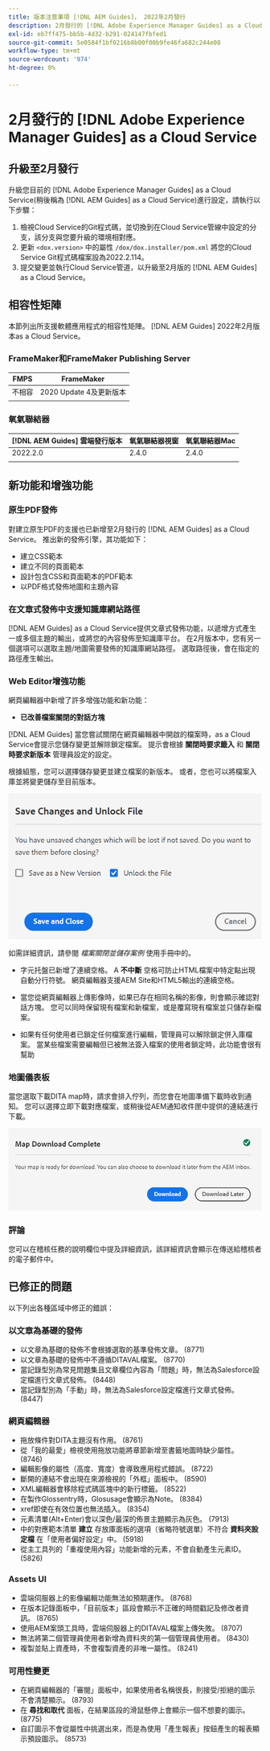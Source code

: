 ```yaml
---
title: 版本注意事項 [!DNL AEM Guides]， 2022年2月發行
description: 2月發行的 [!DNL Adobe Experience Manager Guides] as a Cloud Service
exl-id: eb7ff475-bb5b-4d32-b291-024147fbfed1
source-git-commit: 5e0584f1bf0216b8b00f00b9fe46fa682c244e08
workflow-type: tm+mt
source-wordcount: '974'
ht-degree: 0%

---
```


# 2月發行的 [!DNL Adobe Experience Manager Guides] as a Cloud Service

## 升級至2月發行

升級您目前的 [!DNL Adobe Experience Manager Guides] as a Cloud Service(稍後稱為 [!DNL AEM Guides] as a Cloud Service)進行設定，請執行以下步驟：
1. 檢視Cloud Service的Git程式碼，並切換到在Cloud Service管線中設定的分支，該分支與您要升級的環境相對應。
1. 更新 `<dox.version>` 中的屬性 `/dox/dox.installer/pom.xml` 將您的Cloud Service Git程式碼檔案設為2022.2.114。
1. 提交變更並執行Cloud Service管道，以升級至2月版的 [!DNL AEM Guides] as a Cloud Service。

## 相容性矩陣

本節列出所支援軟體應用程式的相容性矩陣。 [!DNL AEM Guides] 2022年2月版本as a Cloud Service。

### FrameMaker和FrameMaker Publishing Server

| FMPS | FrameMaker |
| --- | --- |
| 不相容 | 2020 Update 4及更新版本 |
| | |


### 氧氣聯結器

| [!DNL AEM Guides] 雲端發行版本 | 氧氣聯結器視窗 | 氧氣聯結器Mac |
| --- | --- | --- |
| 2022.2.0 | 2.4.0 | 2.4.0 |
|  |  |  |


## 新功能和增強功能

### 原生PDF發佈

對建立原生PDF的支援也已新增至2月發行的 [!DNL AEM Guides] as a Cloud Service。 推出新的發佈引擎，其功能如下：
* 建立CSS範本
* 建立不同的頁面範本
* 設計包含CSS和頁面範本的PDF範本
* 以PDF格式發佈地圖和主題內容

### 在文章式發佈中支援知識庫網站路徑

[!DNL AEM Guides] as a Cloud Service提供文章式發佈功能，以遞增方式產生一或多個主題的輸出，或將您的內容發佈至知識庫平台。 在2月版本中，您有另一個選項可以選取主題/地圖需要發佈的知識庫網站路徑。 選取路徑後，會在指定的路徑產生輸出。

### Web Editor增強功能

網頁編輯器中新增了許多增強功能和新功能：

* **已改善檔案關閉的對話方塊**

[!DNL AEM Guides] 當您嘗試關閉在網頁編輯器中開啟的檔案時，as a Cloud Service會提示您儲存變更並解除鎖定檔案。 提示會根據 **關閉時要求籤入** 和 **關閉時要求新版本** 管理員設定的設定。

根據組態，您可以選擇儲存變更並建立檔案的新版本。 或者，您也可以將檔案入庫並將變更儲存至目前版本。

![檔案關閉](assets/file-close-save-changes-unlock.png)

如需詳細資訊，請參閱 *檔案關閉並儲存案例* 使用手冊中的。

* 字元托盤已新增了連續空格。  A **不中斷** 空格可防止HTML檔案中特定點出現自動分行符號。 網頁編輯器支援AEM Site和HTML5輸出的連續空格。

* 當您從網頁編輯器上傳影像時，如果已存在相同名稱的影像，則會顯示確認對話方塊。 您可以同時保留現有檔案和新檔案，或是覆寫現有檔案並只儲存新檔案。

* 如果有任何使用者已鎖定任何檔案進行編輯，管理員可以解除鎖定併入庫檔案。 當某些檔案需要編輯但已被無法簽入檔案的使用者鎖定時，此功能會很有幫助

### 地圖儀表板

當您選取下載DITA map時，請求會排入佇列，而您會在地圖準備下載時收到通知。 您可以選擇立即下載對應檔案，或稍後從AEM通知收件匣中提供的連結進行下載。

![地圖下載](assets/download-map-prompt.png)

### 評論

您可以在稽核任務的說明欄位中提及詳細資訊，該詳細資訊會顯示在傳送給稽核者的電子郵件中。

## 已修正的問題

以下列出各種區域中修正的錯誤：

### 以文章為基礎的發佈

* 以文章為基礎的發佈不會根據選取的基準發佈文章。 (8771)
* 以文章為基礎的發佈中不遵循DITAVAL檔案。 (8770)
* 當記錄型別為常見問題集且文章欄位內容為「問題」時，無法為Salesforce設定檔進行文章式發佈。 (8448)
* 當記錄型別為「手動」時，無法為Salesforce設定檔進行文章式發佈。 (8447)

### 網頁編輯器

* 拖放條件對DITA主題沒有作用。 (8761)
* 從「我的最愛」檢視使用拖放功能將章節新增至書籤地圖時缺少屬性。 (8746)
* 編輯影像的屬性（高度、寬度）會導致應用程式錯誤。 (8722)
* 斷開的連結不會出現在來源檢視的「外框」面板中。 (8590)
* XML編輯器會移除程式碼區塊中的新行標籤。 (8522)
* 在製作Glossentry時，Glosusage會顯示為Note。 (8384)
* xref即使在有效位置也無法插入。 (8354)
* 元素清單(Alt+Enter)會以深色/最深的佈景主題顯示為灰色。 (7913)
* 中的對應範本清單 **建立** 存放庫面板的選項（省略符號選單）不符合 **資料夾設定檔** 在「使用者偏好設定」中。 (5918)
* 從主工具列的「重複使用內容」功能新增的元素，不會自動產生元素ID。 (5826)

### Assets UI

* 雲端伺服器上的影像編輯功能無法如預期運作。 (8768)
* 在版本記錄面板中，「目前版本」區段會顯示不正確的時間戳記及修改者資訊。 (8765)
* 使用AEM案頭工具時，雲端伺服器上的DITAVAL檔案上傳失敗。 (8707)
* 無法將第二個管理員使用者新增為資料夾的第一個管理員使用者。 (8430)
* 複製並貼上資產時，不會複製資產的非唯一屬性。 (8241)

### 可用性變更

* 在網頁編輯器的「審閱」面板中，如果使用者名稱很長，則接受/拒絕的圖示不會清楚顯示。 (8793)
* 在 **尋找和取代** 面板，在結果區段的滑鼠懸停上會顯示一個不想要的圖示。 (8775)
* 自訂圖示不會從屬性中挑選出來，而是為使用「產生報表」按鈕產生的報表顯示預設圖示。 (8573)
